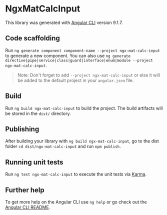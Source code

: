 # NgxMatCalcInput

This library was generated with [Angular CLI](https://github.com/angular/angular-cli) version 9.1.7.

## Code scaffolding

Run `ng generate component component-name --project ngx-mat-calc-input` to generate a new component. You can also use `ng generate directive|pipe|service|class|guard|interface|enum|module --project ngx-mat-calc-input`.
> Note: Don't forget to add `--project ngx-mat-calc-input` or else it will be added to the default project in your `angular.json` file. 

## Build

Run `ng build ngx-mat-calc-input` to build the project. The build artifacts will be stored in the `dist/` directory.

## Publishing

After building your library with `ng build ngx-mat-calc-input`, go to the dist folder `cd dist/ngx-mat-calc-input` and run `npm publish`.

## Running unit tests

Run `ng test ngx-mat-calc-input` to execute the unit tests via [Karma](https://karma-runner.github.io).

## Further help

To get more help on the Angular CLI use `ng help` or go check out the [Angular CLI README](https://github.com/angular/angular-cli/blob/master/README.md).
